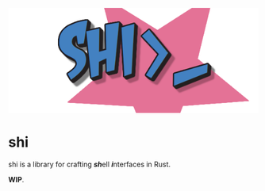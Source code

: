 <p align="center"><img src="./rsrc/banner/shi_banner.png"></img></p>

# shi

shi is a library for crafting ***sh***ell ***i***nterfaces in Rust.

**WIP**.
